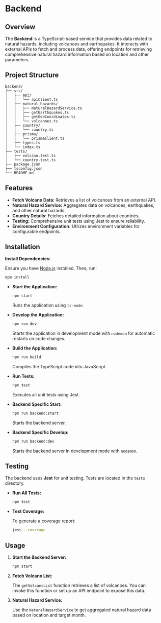 # Backend

## Overview

The **Backend** is a TypeScript-based service that provides data related to natural hazards, including volcanoes and earthquakes. It interacts with external APIs to fetch and process data, offering endpoints for retrieving comprehensive natural hazard information based on location and other parameters.

## Project Structure

```
backend/
├── src/
│   ├── api/
│   │   └── apiClient.ts
│   ├── natural_hazards/
│   │   ├── NaturalHazardService.ts
│   │   ├── getEarthquakes.ts
│   │   ├── getGeoCoordinates.ts
│   │   └── volcanoes.ts
│   ├── country/
│   │   └── country.ts
│   ├── prisma/
│   │   └── prismaClient.ts
│   ├── types.ts
│   └── index.ts
├── tests/
│   ├── volcano.test.ts
│   └── country.test.ts
├── package.json
├── tsconfig.json
└── README.md
```

## Features

- **Fetch Volcano Data:** Retrieves a list of volcanoes from an external API.
- **Natural Hazard Service:** Aggregates data on volcanoes, earthquakes, and other natural hazards.
- **Country Details:** Fetches detailed information about countries.
- **Testing:** Comprehensive unit tests using Jest to ensure reliability.
- **Environment Configuration:** Utilizes environment variables for configurable endpoints.

## Installation

**Install Dependencies:**

Ensure you have [Node.js](https://nodejs.org/) installed. Then, run:

   ```bash
   npm install
   ```

- **Start the Application:**

  ```bash
  npm start
  ```

  Runs the application using `ts-node`.

- **Develop the Application:**

  ```bash
  npm run dev
  ```

  Starts the application in development mode with `nodemon` for automatic restarts on code changes.

- **Build the Application:**

  ```bash
  npm run build
  ```

  Compiles the TypeScript code into JavaScript.

- **Run Tests:**

  ```bash
  npm test
  ```

  Executes all unit tests using Jest.

- **Backend Specific Start:**

  ```bash
  npm run backend:start
  ```

  Starts the backend server.

- **Backend Specific Develop:**

  ```bash
  npm run backend:dev
  ```

  Starts the backend server in development mode with `nodemon`.

## Testing

The backend uses **Jest** for unit testing. Tests are located in the `tests` directory.

- **Run All Tests:**

  ```bash
  npm test
  ```

- **Test Coverage:**

  To generate a coverage report:

  ```bash
  jest --coverage
  ```

## Usage

1. **Start the Backend Server:**

   ```bash
   npm start
   ```

2. **Fetch Volcano List:**

   The `getVolcanoList` function retrieves a list of volcanoes. You can invoke this function or set up an API endpoint to expose this data.

3. **Natural Hazard Service:**

   Use the `NaturalHazardService` to get aggregated natural hazard data based on location and target month.

